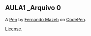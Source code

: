 AULA1 _Arquivo 0
----------------


A [Pen](https://codepen.io/Fernando-Mazeh/pen/LEYXBWg) by [Fernando Mazeh](https://codepen.io/Fernando-Mazeh) on [CodePen](https://codepen.io).

[License](https://codepen.io/license/pen/LEYXBWg).